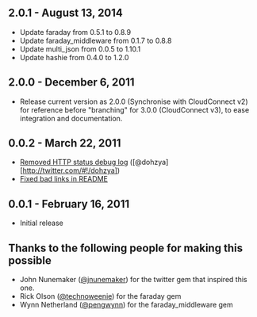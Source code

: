 2.0.1 - August 13, 2014
-----------------------
* Update faraday from 0.5.1 to 0.8.9
* Update faraday_middleware from 0.1.7 to 0.8.8
* Update multi_json from 0.0.5 to 1.10.1
* Update hashie from 0.4.0 to 1.2.0

2.0.0 - December 6, 2011
------------------------
* Release current version as 2.0.0 (Synchronise with CloudConnect v2) for reference before "branching" for 3.0.0 (CloudConnect v3),
  to ease integration and documentation.

0.0.2 - March 22, 2011
----------------------
* [Removed HTTP status debug log](https://github.com/mobile-devices/cloud_connect/commit/1d032259d16b82749fe595bfa0a15f05bb8af65a) ([@dohzya][http://twitter.com/#!/dohzya])
* [Fixed bad links in README](https://github.com/mobile-devices/cloud_connect/commit/326416c0dcc3e444f6bb4cefbd5a63d83f2e5aa0)

0.0.1 - February 16, 2011
-------------------------
* Initial release

Thanks to the following people for making this possible
-------------------------------------------------------
- John Nunemaker ([@jnunemaker](http://twitter.com/#!/jnunemaker))
  for the twitter gem that inspired this one.
- Rick Olson ([@technoweenie](https://github.com/technoweenie))
  for the faraday gem
- Wynn Netherland ([@pengwynn](http://github.com/pengwynn))
  for the faraday_middleware gem
